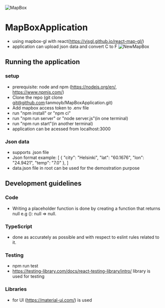 
![MapBox](https://user-images.githubusercontent.com/8566850/132137911-dbe52fe1-8c39-4049-9a35-63c877530fb0.png)


# MapBoxApplication
* using mapbox-gl with react(https://visgl.github.io/react-map-gl/)
* application can upload json data and convert C to F
![NewMapBox](https://user-images.githubusercontent.com/8566850/132141300-bbca8bb1-f6b2-47c5-b79d-d7890cd76fc6.gif)


## Running the application
### setup
* prerequisite: node and npm (https://nodejs.org/en/, https://www.npmjs.com/)
* Clone the repo (git clone git@github.com:tanmoyb/MapBoxApplication.git)
* Add mapbox access token to .env file
* run "npm install" or "npm ci"
* run "npm run server" or "node server.js"(in one terminal)
* run "npm run start"(in another terminal)
* application can be acessed from localhost:3000

### Json data 
* supports .json file
* Json format example:
[
  {
    "city": "Helsinki",
    "lat": "60.1676",
    "lon": "24.9421",
    "temp": "7.0"
  },
]
* data.json file in root can be used for the demostration purpose

## Development guidelines

### Code
* Writing a placeholder function is done by creating a function that returns null e.g (): null => null.

### TypeScript
* done as accurately as possible and with respect to eslint rules related to it.


### Testing
* npm run test
* https://testing-library.com/docs/react-testing-library/intro/ library is used for testing 

### Libraries
* for UI (https://material-ui.com/) is used

